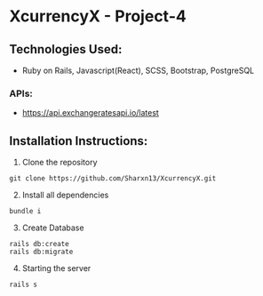 # XcurrencyX - Project-4

## Technologies Used:
* Ruby on Rails, Javascript(React), SCSS, Bootstrap, PostgreSQL

### APIs:
* https://api.exchangeratesapi.io/latest

## Installation Instructions:
1. Clone the repository
```
git clone https://github.com/Sharxn13/XcurrencyX.git
```
2. Install all dependencies
```
bundle i
```
3. Create Database
```
rails db:create
rails db:migrate
```
4. Starting the server
```
rails s
